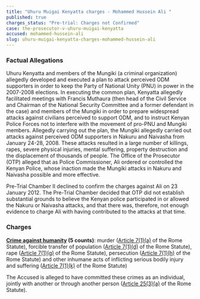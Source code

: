 ```yaml
---
title: "Uhuru Muigai Kenyatta charges - Mohammed Hussein Ali "
published: true
charges_status: "Pre-trial: Charges not Confirmed"
case: the-prosecutor-v-uhuru-muigai-kenyatta
accused: mohammed-hussein-ali
slug: uhuru-muigai-kenyatta-charges-mohammed-hussein-ali
---
```


### Factual Allegations

Uhuru Kenyatta and members of the Mungiki (a criminal organization) allegedly developed and executed a plan to attack perceived ODM supporters in order to keep the Party of National Unity (PNU) in power in the 2007-2008 elections. In executing the common plan, Kenyatta allegedly facilitated meetings with Francis Muthaura (then head of the Civil Service and Chairman of the National Security Committee and a former defendant in the case) and members of the Mungiki in order to prepare widespread attacks against civilians perceived to support ODM, and to instruct Kenyan Police Forces not to interfere with the movement of pro-PNU and Mungiki members. Allegedly carrying out the plan, the Mungiki allegedly carried out attacks against perceived ODM supporters in Nakuru and Naivasha from January 24-28, 2008. These attacks resulted in a large number of killings, rapes, severe physical injuries, mental suffering, property destruction and the displacement of thousands of people. The Office of the Prosecutor (OTP) alleged that as Police Commissioner, Ali ordered or controlled the Kenyan Police, whose inaction made the Mungiki attacks in Nakuru and Naivasha possible and more effective.

Pre-Trial Chamber II declined to confirm the charges against Ali on 23 January 2012. The Pre-Trial Chamber decided that OTP did not establish substantial grounds to believe the Kenyan police participated in or allowed the Nakuru or Naivasha attacks, and that there was, therefore, not enough evidence to charge Ali with having contributed to the attacks at that time.

### Charges

**[Crime against humanity](http://www.casematrixnetwork.org/case-m/klamberg-commentary/rome-statute/#c1171) (5 counts)**: murder ([Article 7(1)(a)](http://www.casematrixnetwork.org/cmn-knowledge-hub/klamberg-commentary/elements-of-crime/#c2286) of the Rome Statute), forcible transfer of population ([Article 7(1)(d)](http://www.casematrixnetwork.org/cmn-knowledge-hub/klamberg-commentary/elements-of-crime/#c2289) of the Rome Statute), rape ([Article 7(1)(g)](http://www.casematrixnetwork.org/cmn-knowledge-hub/klamberg-commentary/elements-of-crime/#c2292) of the Rome Statute), persecution ([Article 7(1)(h)](http://www.casematrixnetwork.org/cmn-knowledge-hub/klamberg-commentary/elements-of-crime/#c2298) of the Rome Statute) and other inhumane acts of inflicting serious bodily injury and suffering ([Article 7(1)(k)](http://www.casematrixnetwork.org/cmn-knowledge-hub/klamberg-commentary/elements-of-crime/#c2301) of the Rome Statute)

The Accused is alleged to have committed these crimes as an individual, jointly with another or through another person ([Article 25(3)(a)](http://www.casematrixnetwork.org/case-m/klamberg-commentary/rome-statute/#c1198) of the Rome Statute).

